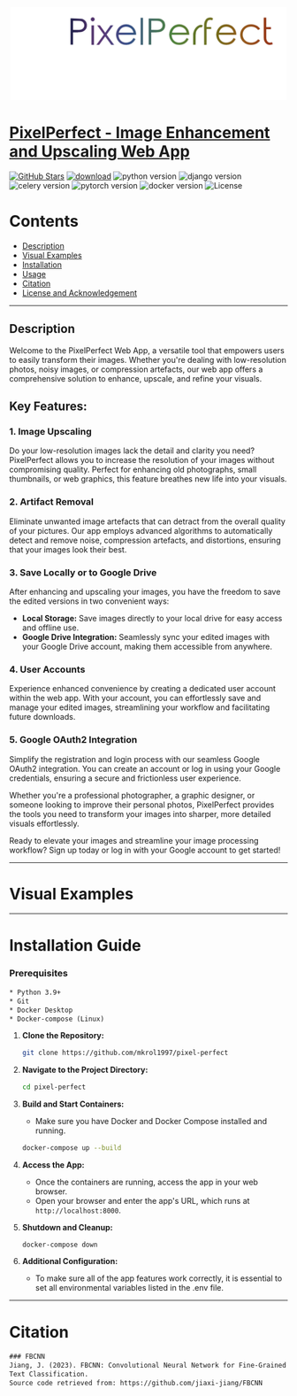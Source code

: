 <p align="center">
<img src="pixel_perfect/pixel_perfect/static/pixel_perfect/assets/images/logo.png" width="500px" style="align=center"/>
</p>

# [PixelPerfect - Image Enhancement and Upscaling Web App](https://github.com/mkrol1997/pixel-perfect/)
[![GitHub Stars](https://img.shields.io/github/stars/mkrol1997/pixel-perfect?style=social)](https://github.com/mkrol1997/pixel-perfect/)
[![download](https://img.shields.io/github/downloads/mkrol1997/pixel-perfect/total.svg)](https://github.com/mkrol1997/pixel-perfect/releases)
![python version](https://img.shields.io/badge/python-3.11-yellow.svg)
![django version](https://img.shields.io/badge/Django-4.2.3-green.svg)
![celery version](https://img.shields.io/badge/celery-5.3.4-blue.svg)
![pytorch version](https://img.shields.io/badge/pytorch-1.7-orange.svg)
![docker version](https://img.shields.io/badge/docker-darkblue.svg) 
![License](https://img.shields.io/badge/license-Apache%202-blue.svg)


# Contents

* [Description](#Description)
* [Visual Examples](#Visual-Examples)
* [Installation](#Installation-Guide)
* [Usage](#)
* [Citation](#Citation)
* [License and Acknowledgement](#)
________
Description
----------

Welcome to the PixelPerfect Web App, a versatile tool that empowers users to easily transform their images. Whether you're dealing with low-resolution photos, noisy images, or compression artefacts, our web app offers a comprehensive solution to enhance, upscale, and refine your visuals.

## Key Features:

### 1. Image Upscaling

Do your low-resolution images lack the detail and clarity you need? PixelPerfect allows you to increase the resolution of your images without compromising quality. Perfect for enhancing old photographs, small thumbnails, or web graphics, this feature breathes new life into your visuals.

### 2. Artifact Removal

Eliminate unwanted image artefacts that can detract from the overall quality of your pictures. Our app employs advanced algorithms to automatically detect and remove noise, compression artefacts, and distortions, ensuring that your images look their best.

### 3. Save Locally or to Google Drive

After enhancing and upscaling your images, you have the freedom to save the edited versions in two convenient ways:
- **Local Storage:** Save images directly to your local drive for easy access and offline use.
- **Google Drive Integration:** Seamlessly sync your edited images with your Google Drive account, making them accessible from anywhere.

### 4. User Accounts

Experience enhanced convenience by creating a dedicated user account within the web app. With your account, you can effortlessly save and manage your edited images, streamlining your workflow and facilitating future downloads.

### 5. Google OAuth2 Integration

Simplify the registration and login process with our seamless Google OAuth2 integration. You can create an account or log in using your Google credentials, ensuring a secure and frictionless user experience.

Whether you're a professional photographer, a graphic designer, or someone looking to improve their personal photos, PixelPerfect provides the tools you need to transform your images into sharper, more detailed visuals effortlessly.

Ready to elevate your images and streamline your image processing workflow? Sign up today or log in with your Google account to get started!

________
# Visual Examples



________
# Installation Guide

  ### Prerequisites
    * Python 3.9+
    * Git 
    * Docker Desktop
    * Docker-compose (Linux)

1. **Clone the Repository:**

    ```bash
    git clone https://github.com/mkrol1997/pixel-perfect
    ```

2. **Navigate to the Project Directory:**

    ```bash
    cd pixel-perfect
    ```

3. **Build and Start Containers:**

    - Make sure you have Docker and Docker Compose installed and running.
    
    ```bash
    docker-compose up --build
    ```

4. **Access the App:**

    - Once the containers are running, access the app in your web browser.
    - Open your browser and enter the app's URL, which runs at `http://localhost:8000`.

5. **Shutdown and Cleanup:**

    ```bash
    docker-compose down
    ```

6. **Additional Configuration:**

    - To make sure all of the app features work correctly, it is essential to set all environmental variables listed in the .env file.


________
# Citation

```plaintext
### FBCNN
Jiang, J. (2023). FBCNN: Convolutional Neural Network for Fine-Grained Text Classification.
Source code retrieved from: https://github.com/jiaxi-jiang/FBCNN
